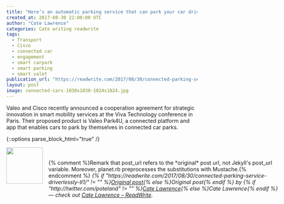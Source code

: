 ```yaml
---
title: "Here’s an automatic parking service that can park your car driverlessly"
created_at: 2017-08-30 22:00:00 UTC
author: "Cate Lawrence"
categories: Cate writing readwrite
tags: 
  - Transport
  - Cisco
  - connected car
  - engagement
  - smart carpark
  - smart parking
  - smart valet
publication_url: "https://readwrite.com/2017/08/30/connected-parking-service-driverlessly-tl1/"
layout: post
image: connected-cars-1030x1030-1024x1024.jpg
---
```

Valeo and Cisco recently announced a cooperation agreement for strategic innovation in smart mobility services at the Viva Technology conference in Paris. Their proposed product is Valeo Park4U, a connected platform and app that enables cars to park by themselves in connected car parks.


{::options parse_block_html="true" /}
<div class="author">
   <img src="http://www.rss-specifications.com/rss-spec-rss.gif" style="width: 96px; height: 96;">
   <span style="position: absolute; padding: 32px 15px;">{% comment %}Remark that post_url refers to the *original* post url, not Jekyll's post_url variable. Moreover, planet.rb preprocesses the substitutions with Mustache.{% endcomment %}
      <i>{% if "https://readwrite.com/2017/08/30/connected-parking-service-driverlessly-tl1/" != "" %}<a href="https://readwrite.com/2017/08/30/connected-parking-service-driverlessly-tl1/">Original post</a>{% else %}Original post{% endif %} by {% if "http://twitter.com/poteland" != "" %}<a href="http://twitter.com/poteland">Cate Lawrence</a>{% else %}Cate Lawrence{% endif %} &mdash; check out <a href="https://readwrite.com">Cate Lawrence – ReadWrite</a>.</i>
  </span>
</div>
